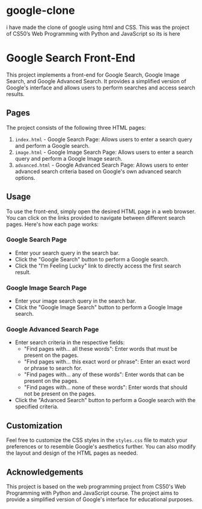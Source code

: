 # google-clone
i have made the clone of google using html and CSS. This was the project of CS50’s Web Programming with Python and JavaScript so its is here
# Google Search Front-End

This project implements a front-end for Google Search, Google Image Search, and Google Advanced Search. It provides a simplified version of Google's interface and allows users to perform searches and access search results.

## Pages

The project consists of the following three HTML pages:

1. `index.html` - Google Search Page: Allows users to enter a search query and perform a Google search.
2. `image.html` - Google Image Search Page: Allows users to enter a search query and perform a Google Image search.
3. `advanced.html` - Google Advanced Search Page: Allows users to enter advanced search criteria based on Google's own advanced search options.

## Usage

To use the front-end, simply open the desired HTML page in a web browser. You can click on the links provided to navigate between different search pages. Here's how each page works:

### Google Search Page

- Enter your search query in the search bar.
- Click the "Google Search" button to perform a Google search.
- Click the "I'm Feeling Lucky" link to directly access the first search result.

### Google Image Search Page

- Enter your image search query in the search bar.
- Click the "Google Image Search" button to perform a Google Image search.

### Google Advanced Search Page

- Enter search criteria in the respective fields:
  - "Find pages with... all these words": Enter words that must be present on the pages.
  - "Find pages with... this exact word or phrase": Enter an exact word or phrase to search for.
  - "Find pages with... any of these words": Enter words that can be present on the pages.
  - "Find pages with... none of these words": Enter words that should not be present on the pages.
- Click the "Advanced Search" button to perform a Google search with the specified criteria.

## Customization

Feel free to customize the CSS styles in the `styles.css` file to match your preferences or to resemble Google's aesthetics further. You can also modify the layout and design of the HTML pages as needed.

## Acknowledgements

This project is based on the web programming project from CS50's Web Programming with Python and JavaScript course. The project aims to provide a simplified version of Google's interface for educational purposes.

